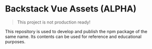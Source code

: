 # Backstack Vue Assets (ALPHA)

> This project is not production ready!

This repository is used to develop and publish the npm package of the same name. Its contents can be used for reference and educational purposes.
